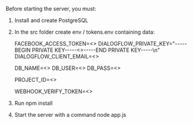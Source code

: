 Before starting the server, you must:

1) Install and create PostgreSQL 

2) In the src folder create env / tokens.env containing data:

    FACEBOOK_ACCESS_TOKEN=<<Your token>>
    DIALOGFLOW_PRIVATE_KEY="-----BEGIN PRIVATE KEY-----<<Your key>>-----END PRIVATE KEY-----\n"
    DIALOGFLOW_CLIENT_EMAIL=<<Your email>>
    
    DB_NAME=<<Your database name>>
    DB_USER=<<Your database user name>>
    DB_PASS=<<Your database user password>>
    
    PROJECT_ID=<<Your dialogflow project id>>
    
    WEBHOOK_VERIFY_TOKEN=<<Your verify webhook token>>
    
3) Run npm install

4) Start the server with a command node app.js
    

